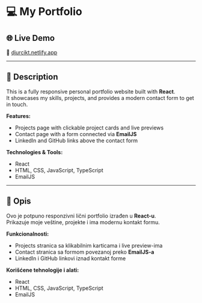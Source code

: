 # 💻 My Portfolio

## 🌐 Live Demo
🔗 [djurcikt.netlify.app](https://djurcikt.netlify.app/)

---

## 📜 Description
This is a fully responsive personal portfolio website built with **React**.  
It showcases my skills, projects, and provides a modern contact form to get in touch.

**Features:**
- Projects page with clickable project cards and live previews
- Contact page with a form connected via **EmailJS**
- LinkedIn and GitHub links above the contact form

**Technologies & Tools:**
- React
- HTML, CSS, JavaScript, TypeScript
- EmailJS

---

## 📜 Opis
Ovo je potpuno responzivni lični portfolio izrađen u **React-u**.  
Prikazuje moje veštine, projekte i ima modernu kontakt formu.

**Funkcionalnosti:**
- Projects stranica sa klikabilnim karticama i live preview-ima
- Contact stranica sa formom povezanoj preko **EmailJS-a**
- LinkedIn i GitHub linkovi iznad kontakt forme

**Korišćene tehnologije i alati:**
- React
- HTML, CSS, JavaScript, TypeScript
- EmailJS
